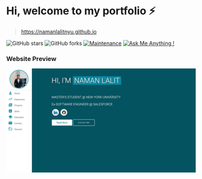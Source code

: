 # Hi, welcome to my portfolio ⚡️ 

> https://namanlalitnyu.github.io

![GitHub stars](https://img.shields.io/github/stars/namanlalitnyu/namanlalitnyu.github.io) 
![GitHub forks](https://img.shields.io/github/forks/namanlalitnyu/namanlalitnyu.github.io)
[![Maintenance](https://img.shields.io/badge/maintained-yes-green.svg)](https://github.com/namanlalitnyu/namanlalitnyu.github.io/commits/master)
[![Ask Me Anything !](https://img.shields.io/badge/ask%20me-linkedin-1abc9c.svg)](https://www.linkedin.com/in/namanlalit/)

### Website Preview
<p align="center"> 
  <kbd>
    <a href="https://namanlalitnyu.github.io" target="_blank"><img src="examples/preview.png">
  </a>
  </kbd>
</p>

